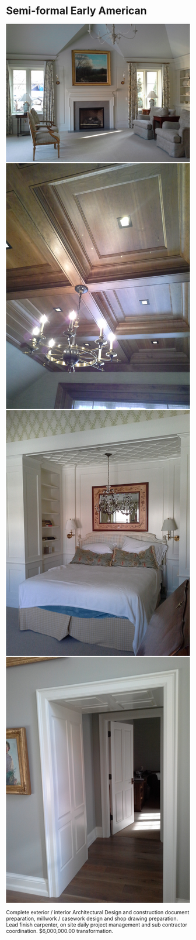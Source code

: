 # Semi-formal Early American

<div class="main-carousel">
  <img class="carousel-cell" src="/_media/portfolio/remodel/early-american/fireplace.jpg"/>
  <img class="carousel-cell" src="/_media/portfolio/remodel/early-american/chandelier.jpg"/>
  <img class="carousel-cell" src="/_media/portfolio/remodel/early-american/bedroom.jpg"/>
  <img class="carousel-cell" src="/_media/portfolio/remodel/early-american/hallway.jpg"/>
</div>

Complete exterior / interior Architectural Design and construction document
preparation, millwork / casework design and shop drawing preparation. Lead
finish carpenter, on site daily project management and sub contractor
coordination. \$6,000,000.00 transformation.
